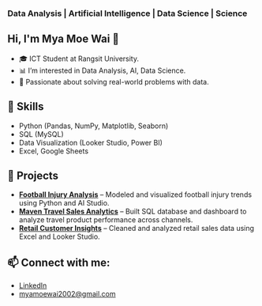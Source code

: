 ### Data Analysis | Artificial Intelligence | Data Science | Science 


## Hi, I'm Mya Moe Wai 👋
- 🎓 ICT Student at Rangsit University.
- 📊 I’m interested in Data Analysis, AI, Data Science.
- 🚀 Passionate about solving real-world problems with data.

## 🧠 Skills
- Python (Pandas, NumPy, Matplotlib, Seaborn)
- SQL (MySQL)
- Data Visualization (Looker Studio, Power BI)
- Excel, Google Sheets

## 📂 Projects
- **[Football Injury Analysis](https://github.com/MyaMoeWai/football-injury-analysis)** – Modeled and visualized football injury trends using Python and AI Studio.
- **[Maven Travel Sales Analytics](https://github.com/MyaMoeWai/maven-travel-sales)** – Built SQL database and dashboard to analyze travel product performance across channels.
- **[Retail Customer Insights](https://github.com/MyaMoeWai/retail-insights)** – Cleaned and analyzed retail sales data using Excel and Looker Studio.

## 📫 Connect with me:
- [LinkedIn](http://linkedin.com/in/myamoewai)
-  myamoewai2002@gmail.com





